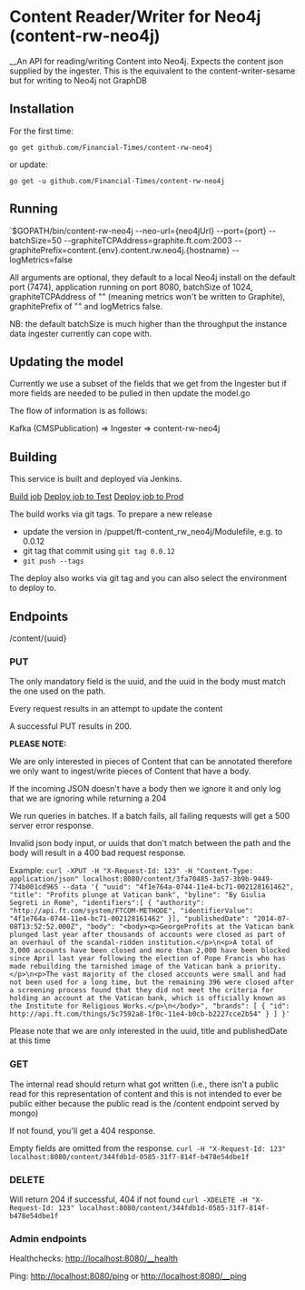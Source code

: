 # Content Reader/Writer for Neo4j (content-rw-neo4j)

__An API for reading/writing Content into Neo4j. Expects the content json supplied by the ingester. This is the equivalent to the content-writer-sesame but for writing to Neo4j not GraphDB

## Installation

For the first time:

`go get github.com/Financial-Times/content-rw-neo4j`

or update:

`go get -u github.com/Financial-Times/content-rw-neo4j`

## Running

`$GOPATH/bin/content-rw-neo4j --neo-url={neo4jUrl} --port={port} --batchSize=50 --graphiteTCPAddress=graphite.ft.com:2003 --graphitePrefix=content.{env}.content.rw.neo4j.{hostname} --logMetrics=false

All arguments are optional, they default to a local Neo4j install on the default port (7474), application running on port 8080, batchSize of 1024, graphiteTCPAddress of "" (meaning metrics won't be written to Graphite), graphitePrefix of "" and logMetrics false.

NB: the default batchSize is much higher than the throughput the instance data ingester currently can cope with.

## Updating the model
Currently we use a subset of the fields that we get from the Ingester but if more fields are needed to be pulled in then update the model.go

The flow of information is as follows:

Kafka (CMSPublication) => Ingester => content-rw-neo4j

## Building

This service is built and deployed via Jenkins.

<a href="http://ftjen10085-lvpr-uk-p:8181/view/JOBS-content-rw-neo4j/job/content-rw-neo4j-build/">Build job</a>
<a href="http://ftjen10085-lvpr-uk-p:8181/view/JOBS-content-rw-neo4j/job/content-rw-neo4j-deploy-test/">Deploy job to Test</a>
<a href="http://ftjen10085-lvpr-uk-p:8181/view/JOBS-content-rw-neo4j/job/content-rw-neo4j-deploy-prod/">Deploy job to Prod</a>

The build works via git tags. To prepare a new release
- update the version in /puppet/ft-content_rw_neo4j/Modulefile, e.g. to 0.0.12
- git tag that commit using `git tag 0.0.12`
- `git push --tags`

The deploy also works via git tag and you can also select the environment to deploy to.

## Endpoints
/content/{uuid}
### PUT
The only mandatory field is the uuid, and the uuid in the body must match the one used on the path.

Every request results in an attempt to update the content

A successful PUT results in 200.

**PLEASE NOTE:**

We  are only interested in pieces of Content that can be annotated therefore we only want to ingest/write pieces of Content that have a body.

If the incoming JSON doesn't have a body then we ignore it and only log that we are ignoring while returning a 204

We run queries in batches. If a batch fails, all failing requests will get a 500 server error response.

Invalid json body input, or uuids that don't match between the path and the body will result in a 400 bad request response.

Example:
`curl -XPUT -H "X-Request-Id: 123" -H "Content-Type: application/json" localhost:8080/content/3fa70485-3a57-3b9b-9449-774b001cd965 --data '{ "uuid": "4f1e764a-0744-11e4-bc71-002128161462", "title": "Profits plunge at Vatican bank", "byline": "By Giulia Segreti in Rome", "identifiers":[ { "authority": "http://api.ft.com/system/FTCOM-METHODE", "identifierValue": "4f1e764a-0744-11e4-bc71-002128161462" }], "publishedDate": "2014-07-08T13:52:52.000Z", "body": "<body><p>GeorgeProfits at the Vatican bank plunged last year after thousands of accounts were closed as part of an overhaul of the scandal-ridden institution.</p>\n<p>A total of 3,000 accounts have been closed and more than 2,000 have been blocked since April last year following the election of Pope Francis who has made rebuilding the tarnished image of the Vatican bank a priority.</p>\n<p>The vast majority of the closed accounts were small and had not been used for a long time, but the remaining 396 were closed after a screening process found that they did not meet the criteria for holding an account at the Vatican bank, which is officially known as the Institute for Religious Works.</p>\n</body>", "brands": [ { "id": http://api.ft.com/things/5c7592a8-1f0c-11e4-b0cb-b2227cce2b54" } ] }'`

Please note that we are only interested in the uuid, title and publishedDate at this time

### GET
The internal read should return what got written (i.e., there isn't a public read for this representation of content and this is not intended to ever be public either because the public read is the /content endpoint served by mongo)

If not found, you'll get a 404 response.

Empty fields are omitted from the response.
`curl -H "X-Request-Id: 123" localhost:8080/content/344fdb1d-0585-31f7-814f-b478e54dbe1f`

### DELETE
Will return 204 if successful, 404 if not found
`curl -XDELETE -H "X-Request-Id: 123" localhost:8080/content/344fdb1d-0585-31f7-814f-b478e54dbe1f`

### Admin endpoints
Healthchecks: [http://localhost:8080/__health](http://localhost:8080/__health)

Ping: [http://localhost:8080/ping](http://localhost:8080/ping) or [http://localhost:8080/__ping](http://localhost:8080/__ping)
